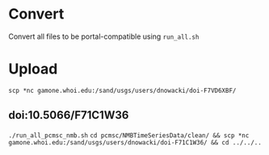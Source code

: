 # Convert
Convert all files to be portal-compatible using `run_all.sh`

# Upload
`scp *nc gamone.whoi.edu:/sand/usgs/users/dnowacki/doi-F7VD6XBF/`

## doi:10.5066/F71C1W36

`./run_all_pcmsc_nmb.sh`
`cd pcmsc/NMBTimeSeriesData/clean/ && scp *nc gamone.whoi.edu:/sand/usgs/users/dnowacki/doi-F71C1W36/ && cd ../../..`
